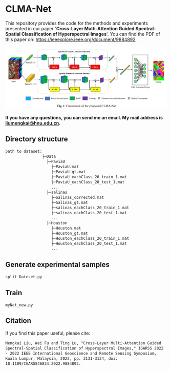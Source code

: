 # CLMA-Net

This repository provides the code for the methods and experiments presented in our paper '**Cross-Layer Multi-Attention Guided Spectral-Spatial Classification of Hyperspectral Images**'. You can find the PDF of this paper on: https://ieeexplore.ieee.org/document/9884892

![CLMA-Net](CLMA-Net.png)

**If you have any questions, you can send me an email. My mail address is liumengkai@hnu.edu.cn.**



## Directory structure

```
path to dataset:
                ├─Data
                  ├─PaviaU
                  	├─PaviaU.mat
                  	├─PaviaU_gt.mat
                  	├─PaviaU_eachClass_20_train_1.mat
                  	├─PaviaU_eachClass_20_test_1.mat
                  	...
                  ├─salinas
                  	├─Salinas_corrected.mat
                  	├─Salinas_gt.mat
                  	├─salinas_eachClass_20_train_1.mat
                  	├─salinas_eachClass_20_test_1.mat
                  	...
                  ├─Houston
                  	├─Houston.mat
                  	├─Houston_gt.mat
                  	├─Houston_eachClass_20_train_1.mat
                    ├─Houston_eachClass_20_test_1.mat
                    ...
```

## Generate experimental samples

```
split_Dateset.py
```

## Train

```
myNet_new.py
```

## Citation

If you find this paper useful, please cite:

```
Mengkai Liu, Wei Fu and Ting Lu, "Cross-Layer Multi-Attention Guided Spectral-Spatial Classification of Hyperspectral Images," IGARSS 2022 - 2022 IEEE International Geoscience and Remote Sensing Symposium, Kuala Lumpur, Malaysia, 2022, pp. 3131-3134, doi: 10.1109/IGARSS46834.2022.9884892.
```

